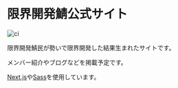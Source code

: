 # 限界開発鯖公式サイト

![ci](https://github.com/approvers/approvers.github.io/workflows/ci/badge.svg)

限界開発鯖民が勢いで限界開発した結果生まれたサイトです。

メンバー紹介やブログなどを掲載予定です。

[Next.js](https://nextjs.org/)や[Sass](https://sass-lang.com/)を使用しています。
